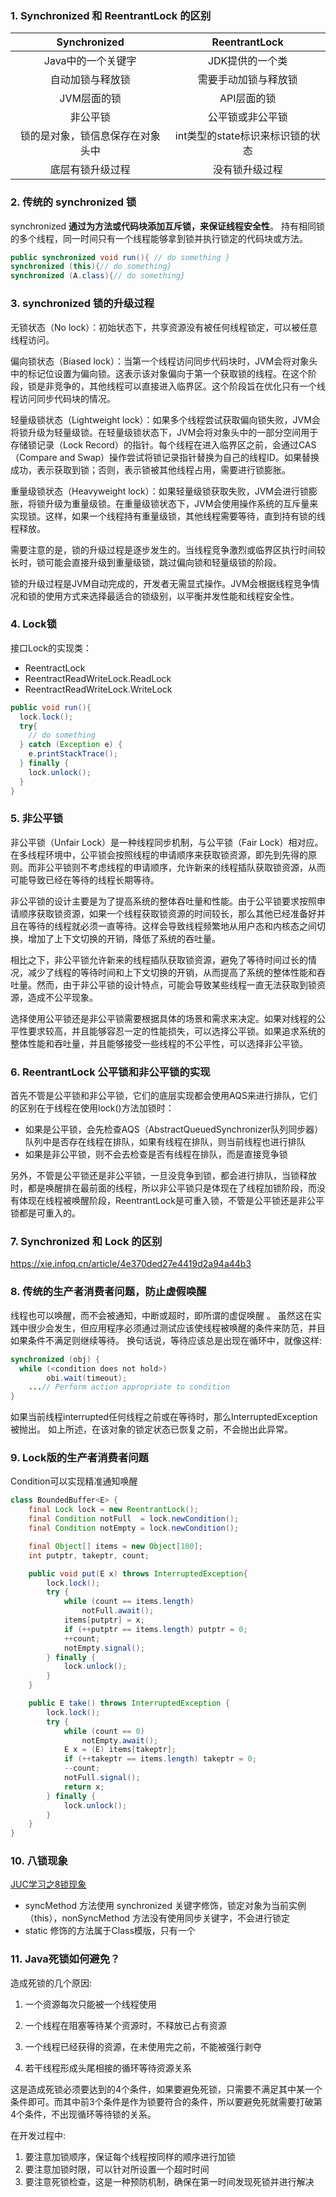 ### 1. Synchronized 和 ReentrantLock 的区别

|           Synchronized           |          ReentrantLock           |
| :------------------------------: | :------------------------------: |
|        Java中的一个关键字        |         JDK提供的一个类          |
|         自动加锁与释放锁         |       需要手动加锁与释放锁       |
|           JVM层面的锁            |           API层面的锁            |
|             非公平锁             |         公平锁或非公平锁         |
| 锁的是对象，锁信息保存在对象头中 | int类型的state标识来标识锁的状态 |
|         底层有锁升级过程         |          没有锁升级过程          |


### 2. 传统的 synchronized 锁

synchronized **通过为方法或代码块添加互斥锁，来保证线程安全性**。 持有相同锁的多个线程，同一时间只有一个线程能够拿到锁并执行锁定的代码块或方法。

```java
public synchronized void run(){ // do something }
synchronized (this){// do something}
synchronized (A.class){// do something}
```

### 3. synchronized 锁的升级过程

无锁状态（No lock）：初始状态下，共享资源没有被任何线程锁定，可以被任意线程访问。

偏向锁状态（Biased lock）：当第一个线程访问同步代码块时，JVM会将对象头中的标记位设置为偏向锁。这表示该对象偏向于第一个获取锁的线程。在这个阶段，锁是非竞争的，其他线程可以直接进入临界区。这个阶段旨在优化只有一个线程访问同步代码块的情况。

轻量级锁状态（Lightweight lock）：如果多个线程尝试获取偏向锁失败，JVM会将锁升级为轻量级锁。在轻量级锁状态下，JVM会将对象头中的一部分空间用于存储锁记录（Lock Record）的指针。每个线程在进入临界区之前，会通过CAS（Compare and Swap）操作尝试将锁记录指针替换为自己的线程ID。如果替换成功，表示获取到锁；否则，表示锁被其他线程占用，需要进行锁膨胀。

重量级锁状态（Heavyweight lock）：如果轻量级锁获取失败，JVM会进行锁膨胀，将锁升级为重量级锁。在重量级锁状态下，JVM会使用操作系统的互斥量来实现锁。这样，如果一个线程持有重量级锁，其他线程需要等待，直到持有锁的线程释放。

需要注意的是，锁的升级过程是逐步发生的。当线程竞争激烈或临界区执行时间较长时，锁可能会直接升级到重量级锁，跳过偏向锁和轻量级锁的阶段。

锁的升级过程是JVM自动完成的，开发者无需显式操作。JVM会根据线程竞争情况和锁的使用方式来选择最适合的锁级别，以平衡并发性能和线程安全性。

### 4. Lock锁

接口Lock的实现类：

- ReentractLock
- ReentractReadWriteLock.ReadLock
- ReentractReadWriteLock.WriteLock

```java
public void run(){
  lock.lock();
  try{
    // do something 
  } catch (Exception e) {
    e.printStackTrace();
  } finally {
    lock.unlock();
  }
}
```

### 5. 非公平锁

非公平锁（Unfair Lock）是一种线程同步机制，与公平锁（Fair Lock）相对应。在多线程环境中，公平锁会按照线程的申请顺序来获取锁资源，即先到先得的原则。而非公平锁则不考虑线程的申请顺序，允许新来的线程插队获取锁资源，从而可能导致已经在等待的线程长期等待。

非公平锁的设计主要是为了提高系统的整体吞吐量和性能。由于公平锁要求按照申请顺序获取锁资源，如果一个线程获取锁资源的时间较长，那么其他已经准备好并且在等待的线程就必须一直等待。这样会导致线程频繁地从用户态和内核态之间切换，增加了上下文切换的开销，降低了系统的吞吐量。

相比之下，非公平锁允许新来的线程插队获取锁资源，避免了等待时间过长的情况，减少了线程的等待时间和上下文切换的开销，从而提高了系统的整体性能和吞吐量。然而，由于非公平锁的设计特点，可能会导致某些线程一直无法获取到锁资源，造成不公平现象。

选择使用公平锁还是非公平锁需要根据具体的场景和需求来决定。如果对线程的公平性要求较高，并且能够容忍一定的性能损失，可以选择公平锁。如果追求系统的整体性能和吞吐量，并且能够接受一些线程的不公平性，可以选择非公平锁。

### 6. ReentrantLock 公平锁和非公平锁的实现

首先不管是公平锁和非公平锁，它们的底层实现都会使用AQS来进行排队，它们的区别在于线程在使用lock()方法加锁时：

- 如果是公平锁，会先检查AQS（AbstractQueuedSynchronizer队列同步器）队列中是否存在线程在排队，如果有线程在排队，则当前线程也进行排队
- 如果是非公平锁，则不会去检查是否有线程在排队，而是直接竞争锁

另外，不管是公平锁还是非公平锁，一旦没竞争到锁，都会进行排队，当锁释放时，都是唤醒排在最前面的线程，所以非公平锁只是体现在了线程加锁阶段，而没有体现在线程被唤醒阶段，ReentrantLock是可重入锁，不管是公平锁还是非公平锁都是可重入的。

### 7. Synchronized 和 Lock 的区别

https://xie.infoq.cn/article/4e370ded27e4419d2a94a44b3

### 8. 传统的生产者消费者问题，防止虚假唤醒

线程也可以唤醒，而不会被通知，中断或超时，即所谓的虚促唤醒 。 虽然这在实践中很少会发生，但应用程序必须通过测试应该使线程被唤醒的条件来防范，并目如果条件不满足则继续等待。 换句话说，等待应该总是出现在循环中，就像这样:

```java
synchronized (obj) {
  while (<condition does not hold>)
		obi.wait(timeout);
	...// Perform action appropriate to condition
}
```

如果当前线程interrupted任何线程之前或在等待时，那么InterruptedException被抛出。 如上所述，在该对象的锁定状态已恢复之前，不会抛出此异常。

### 9. Lock版的生产者消费者问题

Condition可以实现精准通知唤醒

```java
class BoundedBuffer<E> {
	final Lock lock = new ReentrantLock();
	final Condition notFull  = lock.newCondition(); 
	final Condition notEmpty = lock.newCondition(); 

	final Object[] items = new Object[100];
	int putptr, takeptr, count;

	public void put(E x) throws InterruptedException{
		lock.lock();
		try {
			while (count == items.length)
				notFull.await();
			items[putptr] = x;
			if (++putptr == items.length) putptr = 0;
			++count;
			notEmpty.signal();
		} finally {
			lock.unlock();
		}
	}

	public E take() throws InterruptedException {
		lock.lock();
		try {
			while (count == 0)
				notEmpty.await();
			E x = (E) items[takeptr];
			if (++takeptr == items.length) takeptr = 0;
			--count;
			notFull.signal();
			return x;
		} finally {
			lock.unlock();
		}
	}
}
```

### 10. 八锁现象
[JUC学习之8锁现象](https://cloud.tencent.com/developer/article/1665932)

- syncMethod 方法使用 synchronized 关键字修饰，锁定对象为当前实例（this），nonSyncMethod 方法没有使用同步关键字，不会进行锁定
- static 修饰的方法属于Class模版，只有一个

### 11. Java死锁如何避免？

造成死锁的几个原因:

1. 一个资源每次只能被一个线程使用

2. 一个线程在阻塞等待某个资源时，不释放已占有资源

3. 一个线程已经获得的资源，在未使用完之前，不能被强行剥夺

4. 若干线程形成头尾相接的循环等待资源关系



这是造成死锁必须要达到的4个条件，如果要避免死锁，只需要不满足其中某一个条件即可。而其中前3个条件是作为锁要符合的条件，所以要避免死就需要打破第4个条件，不出现循环等待锁的关系。



在开发过程中:

1. 要注意加锁顺序，保证每个线程按同样的顺序进行加锁
2. 要注意加锁时限，可以针对所设置一个超时时间
3. 要注意死锁检查，这是一种预防机制，确保在第一时间发现死锁并进行解决